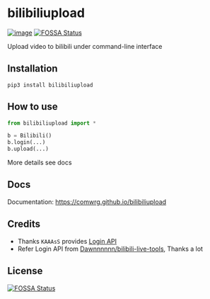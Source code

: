 # bilibiliupload
[![image](https://img.shields.io/pypi/v/bilibiliupload.svg)](https://pypi.org/project/bilibiliupload/)
[![FOSSA Status](https://app.fossa.io/api/projects/git%2Bgithub.com%2Fcomwrg%2Fbilibiliupload.svg?type=shield)](https://app.fossa.io/projects/git%2Bgithub.com%2Fcomwrg%2Fbilibiliupload?ref=badge_shield)

Upload video to bilibili under command-line interface

## Installation
```
pip3 install bilibiliupload
```

## How to use
```python
from bilibiliupload import *

b = Bilibili()
b.login(...)
b.upload(...)

```
More details see docs

## Docs
Documentation: https://comwrg.github.io/bilibiliupload

## Credits
* Thanks `KAAAsS` provides [Login API](http://docs.kaaass.net/showdoc/web/#/2?page_id=12)
* Refer Login API from [Dawnnnnnn/bilibili-live-tools](https://github.com/Dawnnnnnn/bilibili-live-tools), Thanks a lot



## License
[![FOSSA Status](https://app.fossa.io/api/projects/git%2Bgithub.com%2Fcomwrg%2Fbilibiliupload.svg?type=large)](https://app.fossa.io/projects/git%2Bgithub.com%2Fcomwrg%2Fbilibiliupload?ref=badge_large)